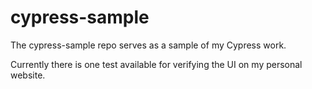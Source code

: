 # cypress-sample

The cypress-sample repo serves as a sample of my Cypress work.

Currently there is one test available for verifying the UI on my personal website.